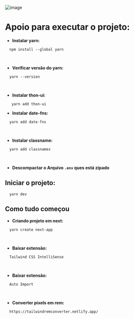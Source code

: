 ![image](https://github.com/JeffersonRPM/miniblog-oper/assets/48998618/7b05e5ee-0159-4f76-86ac-4e88c7ce0c2f)

# Apoio para executar o projeto:

-  **Instalar yarn:**
```
  npm install --global yarn
```
<br>

- **Verificar versão do yarn:** 
```
  yarn --version
```
<br>

- **Instalar thon-ui:**
```
   yarn add thon-ui
```

- **Instalar date-fns:**
```
  yarn add date-fns
```
<br>

- **Instalar classname:**
```
  yarn add classnames  
```
<br>

- **Descompactar o Arquivo `.env` ques está zipado**

## Iniciar o projeto: 
```
  yarn dev
```

## Como tudo começou

- **Criando projeto em next:**
```
  yarn create next-app 
```
<br>

- **Baixar extensão:**
```
  Tailwind CSS IntelliSense
```
<br>

- **Baixar extensão:**
```
  Auto Import
```
<br>

- **Converter pixels em rem:**
```
  https://tailwindremconverter.netlify.app/
```
